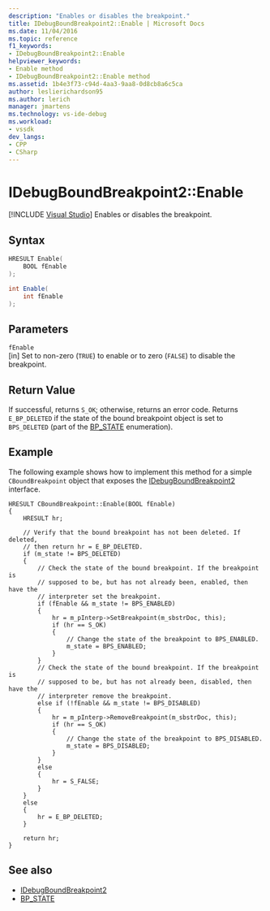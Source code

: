 ```yaml
---
description: "Enables or disables the breakpoint."
title: IDebugBoundBreakpoint2::Enable | Microsoft Docs
ms.date: 11/04/2016
ms.topic: reference
f1_keywords:
- IDebugBoundBreakpoint2::Enable
helpviewer_keywords:
- Enable method
- IDebugBoundBreakpoint2::Enable method
ms.assetid: 1b4e3f73-c94d-4aa3-9aa8-0d8cb8a6c5ca
author: leslierichardson95
ms.author: lerich
manager: jmartens
ms.technology: vs-ide-debug
ms.workload:
- vssdk
dev_langs:
- CPP
- CSharp
---
```

# IDebugBoundBreakpoint2::Enable

 [!INCLUDE [Visual Studio](~/includes/applies-to-version/vs-not-mac.md)]
Enables or disables the breakpoint.

## Syntax

```cpp
HRESULT Enable(
    BOOL fEnable
);
```

```csharp
int Enable( 
    int fEnable
);
```

## Parameters
`fEnable`\
[in] Set to non-zero (`TRUE`) to enable or to zero (`FALSE`) to disable the breakpoint.

## Return Value
If successful, returns `S_OK`; otherwise, returns an error code. Returns `E_BP_DELETED` if the state of the bound breakpoint object is set to `BPS_DELETED` (part of the [BP_STATE](../../../extensibility/debugger/reference/bp-state.md) enumeration).

## Example
The following example shows how to implement this method for a simple `CBoundBreakpoint` object that exposes the [IDebugBoundBreakpoint2](../../../extensibility/debugger/reference/idebugboundbreakpoint2.md) interface.

```
HRESULT CBoundBreakpoint::Enable(BOOL fEnable)
{
    HRESULT hr;

    // Verify that the bound breakpoint has not been deleted. If deleted,
    // then return hr = E_BP_DELETED.
    if (m_state != BPS_DELETED)
    {
        // Check the state of the bound breakpoint. If the breakpoint is
        // supposed to be, but has not already been, enabled, then have the
        // interpreter set the breakpoint.
        if (fEnable && m_state != BPS_ENABLED)
        {
            hr = m_pInterp->SetBreakpoint(m_sbstrDoc, this);
            if (hr == S_OK)
            {
                // Change the state of the breakpoint to BPS_ENABLED.
                m_state = BPS_ENABLED;
            }
        }
        // Check the state of the bound breakpoint. If the breakpoint is
        // supposed to be, but has not already been, disabled, then have the
        // interpreter remove the breakpoint.
        else if (!fEnable && m_state != BPS_DISABLED)
        {
            hr = m_pInterp->RemoveBreakpoint(m_sbstrDoc, this);
            if (hr == S_OK)
            {
                // Change the state of the breakpoint to BPS_DISABLED.
                m_state = BPS_DISABLED;
            }
        }
        else
        {
            hr = S_FALSE;
        }
    }
    else
    {
        hr = E_BP_DELETED;
    }

    return hr;
}
```

## See also
- [IDebugBoundBreakpoint2](../../../extensibility/debugger/reference/idebugboundbreakpoint2.md)
- [BP_STATE](../../../extensibility/debugger/reference/bp-state.md)
